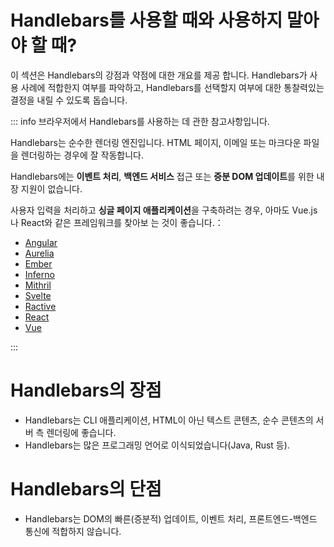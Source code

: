 # Handlebars를 사용할 때와 사용하지 말아야 할 때?

이 섹션은 Handlebars의 강점과 약점에 대한 개요를 제공 합니다. Handlebars가 사용 사례에 적합한지 여부를 파악하고,
Handlebars를 선택할지 여부에 대한 통찰력있는 결정을 내릴 수 있도록 돕습니다.

::: info 브라우저에서 Handlebars를 사용하는 데 관한 참고사항입니다.

Handlebars는 순수한 렌더링 엔진입니다. HTML 페이지, 이메일 또는 마크다운 파일을 렌더링하는 경우에 잘 작동합니다.

Handlebars에는 **이벤트 처리**, **백엔드 서비스** 접근 또는 **증분 DOM 업데이트**를 위한 내장 지원이 없습니다.

사용자 입력을 처리하고 **싱글 페이지 애플리케이션**을 구축하려는 경우, 아마도 Vue.js나 React와 같은 프레임워크를 찾아보
는 것이 좋습니다.：

- [Angular](https://angular.io/)
- [Aurelia](https://aurelia.io/)
- [Ember](https://emberjs.com/)
- [Inferno](https://infernojs.org/)
- [Mithril](https://mithril.js.org/)
- [Svelte](https://svelte.dev/)
- [Ractive](https://ractive.js.org/)
- [React](https://reactjs.org/)
- [Vue](https://vuejs.org/)

:::

# Handlebars의 장점

- Handlebars는 CLI 애플리케이션, HTML이 아닌 텍스트 콘텐츠, 순수 콘텐츠의 서버 측 렌더링에 좋습니다.
- Handlebars는 많은 프로그래밍 언어로 이식되었습니다(Java, Rust 등).

# Handlebars의 단점

- Handlebars는 DOM의 빠른(증분적) 업데이트, 이벤트 처리, 프론트엔드-백엔드 통신에 적합하지 않습니다.
